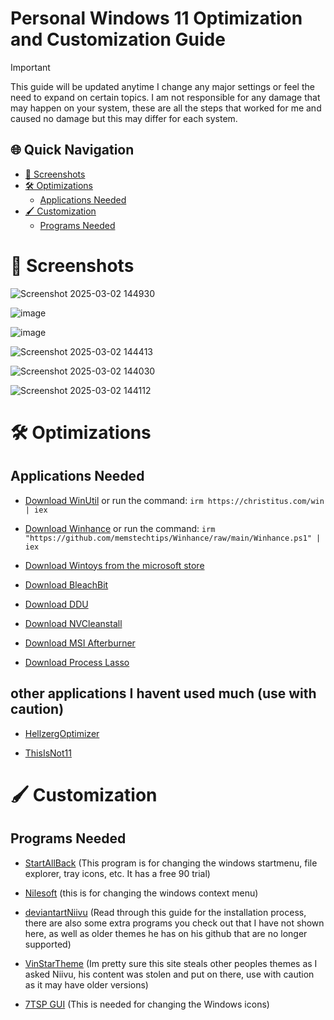 # Personal Windows 11 Optimization and Customization Guide

> [!IMPORTANT]
> This guide will be updated anytime I change any major settings or feel the need to expand on certain topics. I am not responsible for any damage that may happen on your system, these are all the steps that worked for me and caused no damage but this may differ for each system.

## 🌐 Quick Navigation
- [📸 Screenshots](#-screenshots)
- [🛠️ Optimizations](#optimizations)
  - [Applications Needed](#Applications-Needed)
- [🖌️ Customization](#customization)
  - [Programs Needed](#Programs-Needed)

# 📸 Screenshots

![Screenshot 2025-03-02 144930](https://github.com/user-attachments/assets/955cf1f2-a59f-4e91-99a3-64bb2d696e90)

![image](https://github.com/user-attachments/assets/03fbd0ea-96db-47dc-8a59-687fb35f9286)

![image](https://github.com/user-attachments/assets/7aa8938f-60e3-4a4b-99c9-4d4f6d1dad39)

![Screenshot 2025-03-02 144413](https://github.com/user-attachments/assets/02de84cf-6678-4b4f-8312-8e4652d715f2)

![Screenshot 2025-03-02 144030](https://github.com/user-attachments/assets/8589b27a-b3a7-418e-a384-7696783bb3a9)

![Screenshot 2025-03-02 144112](https://github.com/user-attachments/assets/a7d6ca6b-e995-44ed-b44f-df19db4e8c28)

# 🛠️ Optimizations

## Applications Needed

- [Download WinUtil](https://github.com/ChrisTitusTech/winutil) or run the command: `irm https://christitus.com/win | iex`
  
- [Download Winhance](https://github.com/memstechtips/Winhance) or run the command: `irm "https://github.com/memstechtips/Winhance/raw/main/Winhance.ps1" | iex`
  
- [Download Wintoys from the microsoft store](https://apps.microsoft.com/detail/9p8ltpgcbzxd?hl=en-US&gl=US)
  
- [Download BleachBit](https://www.bleachbit.org/)
  
- [Download DDU](https://www.wagnardsoft.com/display-driver-uninstaller-DDU-)
  
- [Download NVCleanstall](https://www.techpowerup.com/download/techpowerup-nvcleanstall/)
  
- [Download MSI Afterburner](https://www.msi.com/Landing/afterburner/graphics-cards)
  
- [Download Process Lasso](https://bitsum.com/)

## other applications I havent used much (use with caution)

- [HellzergOptimizer](https://github.com/hellzerg/optimizer)
  
- [ThisIsNot11](https://github.com/builtbybel/ThisIsNot11)


# 🖌️ Customization

## Programs Needed

- [StartAllBack](https://www.startallback.com/) (This program is for changing the windows startmenu, file explorer, tray icons, etc. It has a free 90 trial)
  
- [Nilesoft](https://nilesoft.org/) (this is for changing the windows context menu)
  
- [deviantartNiivu](https://www.deviantart.com/niivu/art/Installing-Windows-Themes-UPDATED-708835586) (Read through this guide for the installation process, there are also some extra programs you check out that I have not shown here, as well as older themes he has on his github that are no longer supported)
  
- [VinStarTheme](https://www.vinstartheme.com/) (Im pretty sure this site steals other peoples themes as I asked Niivu, his content was stolen and put on there, use with caution as it may have older versions)
  
- [7TSP GUI](https://www.deviantart.com/devillnside/art/7TSP-GUI-2019-Edition-804769422) (This is needed for changing the Windows icons)
